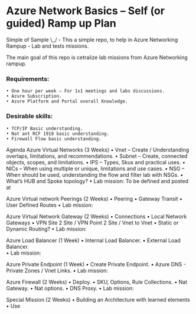 # Azure Network Basics – Self (or guided) Ramp up Plan

Simple of Sample  \\,,/ - This a simple repo, to help in Azure Networking Rampup - Lab and tests missions. 

The main goal of this repo is cetralize lab missions from Azure Networking rampup. 

### Requirements: 
    • One hour per week – For 1x1 meetings and labs discussions. 
    • Azure Subscription. 
    • Azure Platform and Portal overall Knowledge.

### Desirable skills: 
    • TCP/IP Basic understanding. 
    • Nat ant RCF 1918 basic understanding. 
    • Firewall Flow basic understanding. 


Agenda
Azure Virtual Networks (3 Weeks) 
•	Vnet – Create / Understanding overlaps, limitations, and recommendations. 
•	Subnet – Create, connected objects, scopes, and limitations.
•	IPS – Types, Skus and practical uses. 
•	NICs – When using multiple or unique, limitations and use cases. 
•	NSG – When should be used, understanding the flow and filter lab with NSGs. 
•	What’s HUB and Spoke topology? 
•	Lab mission: To be defined and posted at 

 

Azure Virtual network Peerings (2 Weeks)
•	Peering
•	Gateway Transit 
•	User Defined Routes 
•	Lab mission:

 
Azure Virtual Network Gateway (2 Weeks)
•	Connections
•	Local Network Gateways
•	VPN Site 2 Site / VPN Point 2 Site / Vnet to Vnet 
•	Static or Dynamic Routing?
•	Lab mission:

 
Azure Load Balancer (1 Week)
•	Internal Load Balancer. 
•	External Load Balancer.  
•	Lab mission:

Azure Private Endpoint (1 Week)
•	Create Private Endpoint. 
•	Azure DNS - Private Zones / Vnet Links.
•	Lab mission:

 
Azure Firewall (2 Weeks)
•	Deploy. 
•	SKU, Options, Rule Collections. 
•	Nat Gateway. 
•	Nat options. 
•	DNS Proxy. 
•	Lab mission:

Special Mission (2 Weeks)
•	Building an Architecture with learned elements
•	Use 


